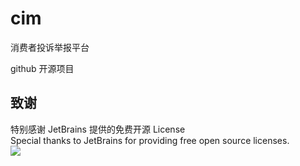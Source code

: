 # cim
消费者投诉举报平台

github 开源项目

## 致谢
特别感谢 JetBrains 提供的免费开源 License<br>
Special thanks to JetBrains for providing free open source licenses. <br>
<img src="https://images.gitee.com/uploads/images/2020/0406/220236_f5275c90_5531506.png">